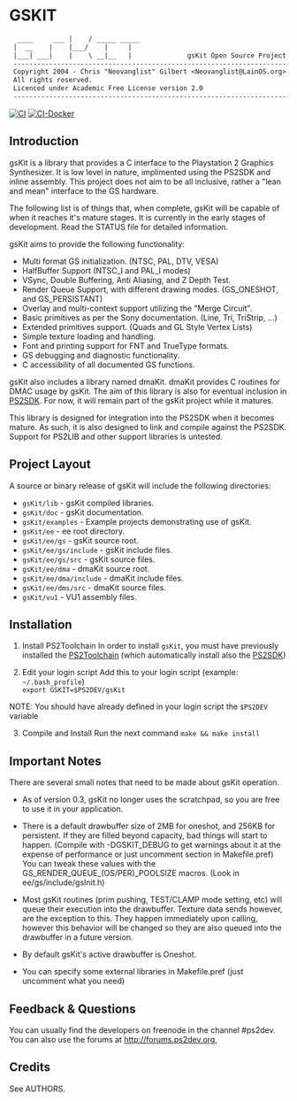 # GSKIT
```txt
  ____     ___ |    / _____ _____
 |  __    |    |___/    |     |
 |___| ___|    |    \ __|__   |              gsKit Open Source Project.
 -----------------------------------------------------------------------
 Copyright 2004 - Chris "Neovanglist" Gilbert <Neovanglist@LainOS.org>.
 All rights reserved.
 Licenced under Academic Free License version 2.0
 -----------------------------------------------------------------------
```

[![CI](https://github.com/ps2dev/gsKit/workflows/CI/badge.svg)](https://github.com/ps2dev/gsKit/actions?query=workflow%3ACI)
[![CI-Docker](https://github.com/ps2dev/gsKit/workflows/CI-Docker/badge.svg)](https://github.com/ps2dev/gsKit/actions?query=workflow%3ACI-Docker)

## Introduction
 
gsKit is a library that provides a C interface to the Playstation 2
Graphics Synthesizer. It is low level in nature, implimented using the
PS2SDK and inline assembly. This project does not aim to be all
inclusive, rather a "lean and mean" interface to the GS hardware.

The following list is of things that, when complete, gsKit will be capable
of when it reaches it's mature stages. It is currently in the early
stages of development. Read the STATUS file for detailed information.

gsKit aims to provide the following functionality:
 
- Multi format GS initialization. (NTSC, PAL, DTV, VESA)
- HalfBuffer Support (NTSC_I and PAL_I modes)
- VSync, Double Buffering, Anti Aliasing, and Z Depth Test.
- Render Queue Support, with different drawing modes. (GS_ONESHOT, and GS_PERSISTANT)
- Overlay and multi-context support utilizing the "Merge Circuit".
- Basic primitives as per the Sony documentation. (Line, Tri, TriStrip, ...)
- Extended primitives support. (Quads and GL Style Vertex Lists)
- Simple texture loading and handling.
- Font and printing support for FNT and TrueType formats.
- GS debugging and diagnostic functionality.
- C accessibility of all documented GS functions.

gsKit also includes a library named dmaKit. dmaKit provides C 
routines for DMAC usage by gsKit. The aim of this library is also
for eventual inclusion in [PS2SDK](https://github.com/ps2dev/ps2sdk). For now, it will remain part of the
gsKit project while it matures.

This library is designed for integration into the PS2SDK when it 
becomes mature. As such, it is also designed to link and compile
against the PS2SDK. Support for PS2LIB and other support libraries is
untested.

## Project Layout

A source or binary release of gsKit will include the following
directories:

- `gsKit/lib` - gsKit compiled libraries.
- `gsKit/doc` - gsKit documentation.
- `gsKit/examples` - Example projects demonstrating use of gsKit.
- `gsKit/ee` - ee root directory.
- `gsKit/ee/gs` - gsKit source root.
- `gsKit/ee/gs/include` - gsKit include files.
- `gsKit/ee/gs/src` - gsKit source files.
- `gsKit/ee/dma` - dmaKit source root.
- `gsKit/ee/dma/include` - dmaKit include files.
- `gsKit/ee/dms/src` - dmaKit source files.
- `gsKit/vu1` - VU1 assembly files.

## Installation

1. Install PS2Toolchain
In order to install `gsKit`, you must have previously installed the [PS2Toolchain](https://github.com/ps2dev/ps2toolchain) 
(which automatically install also the [PS2SDK](https://github.com/ps2dev/ps2sdk))

2. Edit your login script
Add this to your login script (example: `~/.bash_profile`)  
`export GSKIT=$PS2DEV/gsKit`

NOTE: You should have already defined in your login script the `$PS2DEV` variable

3. Compile and Install
Run the next command
`make && make install`

## Important Notes

There are several small notes that need to be made about gsKit operation.

- As of version 0.3, gsKit no longer uses the scratchpad, so you are free to
   use it in your application.

- There is a default drawbuffer size of 2MB for oneshot, and 256KB for persistent.
   If they are filled beyond capacity, bad things will start to happen.
   (Compile with -DGSKIT_DEBUG to get warnings about it at the expense of performance
   or just uncomment section in Makefile.pref)
   You can tweak these values with the GS_RENDER_QUEUE_(OS/PER)_POOLSIZE macros.
   (Look in ee/gs/include/gsInit.h)

- Most gsKit routines (prim pushing, TEST/CLAMP mode setting, etc) will queue their
   execution into the drawbuffer. Texture data sends however, are the exception to this.
   They happen immediately upon calling, however this behavior will be changed so they
   are also queued into the drawbuffer in a future version.

- By default gsKit's active drawbuffer is Oneshot.

- You can specify some external libraries in Makefile.pref
   (just uncomment what you need)

## Feedback & Questions

You can usually find the developers on freenode in the channel #ps2dev. You
can also use the forums at http://forums.ps2dev.org, 

## Credits

See AUTHORS.

